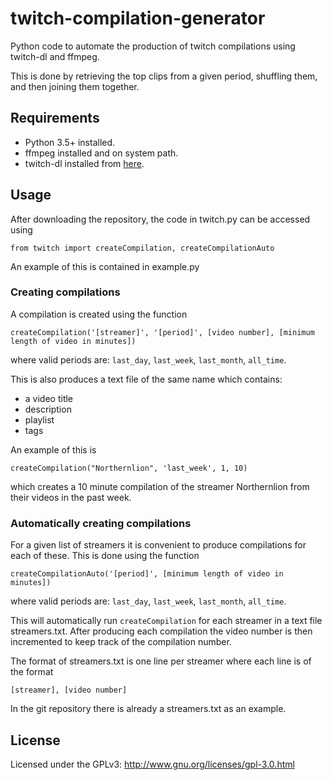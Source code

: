 # twitch-compilation-generator
Python code to automate the production of twitch compilations using twitch-dl and ffmpeg.

This is done by retrieving the top clips from a given period, shuffling them, and then joining them together.

## Requirements

- Python 3.5+ installed.
- ffmpeg installed and on system path.
- twitch-dl installed from [here](https://github.com/ihabunek/twitch-dl).

## Usage

After downloading the repository, the code in twitch.py can be accessed using

`from twitch import createCompilation, createCompilationAuto`

An example of this is contained in example.py

### Creating compilations

A compilation is created using the function

`createCompilation('[streamer]', '[period]', [video number], [minimum length of video in minutes])`

where valid periods are: `last_day`, `last_week`, `last_month`, `all_time`.

This is also produces a text file of the same name which contains:
- a video title
- description
- playlist
- tags

An example of this is

`createCompilation("Northernlion", 'last_week', 1, 10)`

which creates a 10 minute compilation of the streamer Northernlion from their videos in the past week.

### Automatically creating compilations

For a given list of streamers it is convenient to produce compilations for each of these. This is done using the function

`createCompilationAuto('[period]', [minimum length of video in minutes])`

where valid periods are: `last_day`, `last_week`, `last_month`, `all_time`.

This will automatically run `createCompilation` for each streamer in a text file streamers.txt. After producing each compilation the video number is then incremented to keep track of the compilation number.

The format of streamers.txt is one line per streamer where each line is of the format 

`[streamer], [video number]`

In the git repository there is already a streamers.txt as an example.

## License

Licensed under the GPLv3: http://www.gnu.org/licenses/gpl-3.0.html
